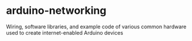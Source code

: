 # arduino-networking
Wiring, software libraries, and example code of various common hardware used to create internet-enabled Arduino devices
